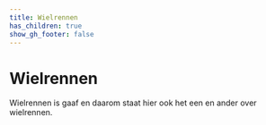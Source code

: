 ```yaml
---
title: Wielrennen
has_children: true
show_gh_footer: false
---
```


# Wielrennen

Wielrennen is gaaf en daarom staat hier ook het een en ander over wielrennen.
